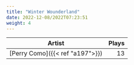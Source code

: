 ```yaml
---
title: "Winter Wounderland"
date: 2022-12-08/2022T07:23:51
weight: 4
---
```




 Artist | Plays 
----- | -----:
[Perry Como]({{< ref "a197">}}) | 13
